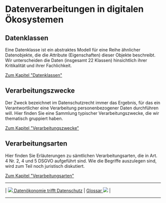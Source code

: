 # Datenverarbeitungen in digitalen Ökosystemen

## Datenklassen

Eine Datenklasse ist ein abstraktes Modell für eine Reihe ähnlicher Datenobjekte, die die Attribute (Eigenschaften) dieser Objekte beschreibt. Wir  unterscheiden die Daten (insgesamt 22 Klassen) hinsichtlich ihrer Kritikalität und ihrer Fachlichkeit.

[Zum Kapitel "Datenklassen"](<Datenklassen>)

## Verarbeitungszwecke 

Der Zweck bezeichnet im Datenschutzrecht immer das Ergebnis, für das ein Verantwortlicher eine Verarbeitung personenbezogener Daten durchführen will. Hier finden Sie eine Sammlung typischer Verarbeitungszwecke, die wir thematisch gruppiert haben.

[Zum Kapitel "Verarbeitungszwecke"](<Verarbeitungszwecke>)

## Verarbeitungsarten

Hier finden Sie Erläuterungen zu sämtlichen Verarbeitungsarten, die in Art. 4 Nr. 2, 4 und 5 DSGVO aufgeführt sind. Wie die Begriffe auszulegen sind, wird zum Teil noch juristisch diskutiert. 

[Zum Kapitel "Verarbeitungsarten"](<Verarbeitungsarten>)

****

| [![](/Daccord/assets/images/backward-solid.svg) Datenökonomie trifft Datenschutz](<Datenökonomie trifft Datenschutz>) | [Glossar ![](/Daccord/assets/images/forward-solid.svg)](<Glossar>) |

****

